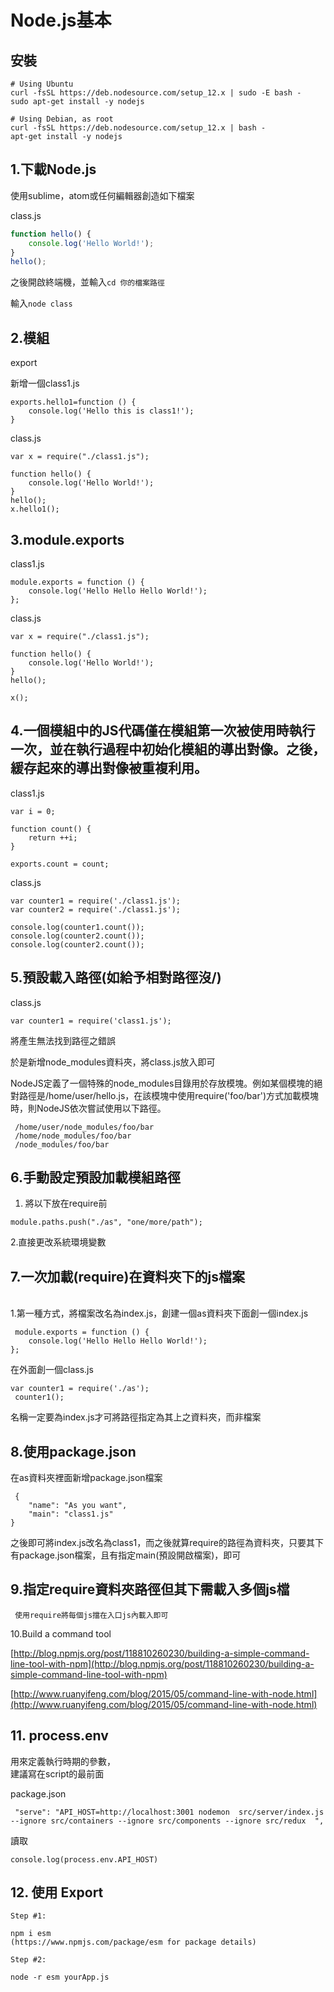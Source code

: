 # Node.js基本

## 安裝

```
# Using Ubuntu
curl -fsSL https://deb.nodesource.com/setup_12.x | sudo -E bash -
sudo apt-get install -y nodejs

# Using Debian, as root
curl -fsSL https://deb.nodesource.com/setup_12.x | bash -
apt-get install -y nodejs
```

## 1.下載Node.js

使用sublime，atom或任何編輯器創造如下檔案

class.js

```javascript
function hello() {
    console.log('Hello World!');
}
hello();
```

之後開啟終端機，並輸入`cd 你的檔案路徑`

輸入`node class`

## 2.模組

export

新增一個class1.js

```
exports.hello1=function () {
    console.log('Hello this is class1!');
}
```

class.js

```
var x = require("./class1.js");

function hello() {
    console.log('Hello World!');
}
hello();
x.hello1();
```

## 3.module.exports

class1.js

```
module.exports = function () {
    console.log('Hello Hello Hello World!');
};
```

class.js

```
var x = require("./class1.js");

function hello() {
    console.log('Hello World!');
}
hello();

x();
```

## 4.一個模組中的JS代碼僅在模組第一次被使用時執行一次，並在執行過程中初始化模組的導出對像。之後，緩存起來的導出對像被重複利用。

class1.js

```
var i = 0;

function count() {
    return ++i;
}

exports.count = count;
```

class.js

```
var counter1 = require('./class1.js');
var counter2 = require('./class1.js');

console.log(counter1.count());
console.log(counter2.count());
console.log(counter2.count());
```

## 5.預設載入路徑(如給予相對路徑沒/)

class.js

```
var counter1 = require('class1.js');
```

將產生無法找到路徑之錯誤

於是新增node\_modules資料夾，將class.js放入即可

NodeJS定義了一個特殊的node\_modules目錄用於存放模塊。例如某個模塊的絕對路徑是/home/user/hello.js，在該模塊中使用require('foo/bar')方式加載模塊時，則NodeJS依次嘗試使用以下路徑。

```
 /home/user/node_modules/foo/bar
 /home/node_modules/foo/bar
 /node_modules/foo/bar
```

## 6.手動設定預設加載模組路徑

1. 將以下放在require前

```
module.paths.push("./as", "one/more/path");
```

2.直接更改系統環境變數

## 7.一次加載(require)在資料夾下的js檔案

\
1.第一種方式，將檔案改名為index.js，創建一個as資料夾下面創一個index.js

```
 module.exports = function () {
    console.log('Hello Hello Hello World!');
};
```

在外面創一個class.js

```
var counter1 = require('./as');
 counter1();
```

名稱一定要為index.js才可將路徑指定為其上之資料夾，而非檔案

## 8.使用package.json

在as資料夾裡面新增package.json檔案

```
 {
    "name": "As you want",
    "main": "class1.js"
}
```

之後即可將index.js改名為class1，而之後就算require的路徑為資料夾，只要其下有package.json檔案，且有指定main(預設開啟檔案)，即可

## 9.指定require資料夾路徑但其下需載入多個js檔

```
 使用require將每個js擋在入口js內載入即可
```

10.Build a command tool

[http://blog.npmjs.org/post/118810260230/building-a-simple-command-line-tool-with-npm](http://blog.npmjs.org/post/118810260230/building-a-simple-command-line-tool-with-npm)

[http://www.ruanyifeng.com/blog/2015/05/command-line-with-node.html](http://www.ruanyifeng.com/blog/2015/05/command-line-with-node.html)

## 11. process.env

用來定義執行時期的參數，\
建議寫在script的最前面

package.json

```
 "serve": "API_HOST=http://localhost:3001 nodemon  src/server/index.js  --ignore src/containers --ignore src/components --ignore src/redux  ",
```

讀取

```
console.log(process.env.API_HOST)
```

## 12. 使用 Export

```
Step #1:

npm i esm
(https://www.npmjs.com/package/esm for package details)

Step #2:

node -r esm yourApp.js
```
